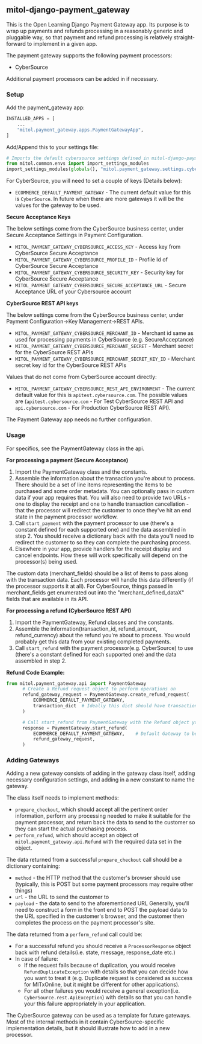 mitol-django-payment_gateway
---

This is the Open Learning Django Payment Gateway app. Its purpose is to wrap up payments and refunds processing in a reasonably generic and pluggable way, so that payment and refund processing is relatively straight-forward to implement in a given app. 

The payment gateway supports the following payment processors:
- CyberSource

Additional payment processors can be added in if necessary. 

### Setup

Add the payment_gateway app:

```python
INSTALLED_APPS = [
    ...
    "mitol.payment_gateway.apps.PaymentGatewayApp",
]
```

Add/Append this to your settings file:
```python
# Imports the default cybersource settings defined in mitol-django-payment-gateway for CyberSource (There might be other gateways in future)
from mitol.common.envs import import_settings_modules
import_settings_modules(globals(), "mitol.payment_gateway.settings.cybersource")
```

For CyberSource, you will need to set a couple of keys (Details below):

- ```ECOMMERCE_DEFAULT_PAYMENT_GATEWAY``` - The current default value for this is `CyberSource`. In future when there are more gateways it will be the values for the gateway to be used.

**Secure Acceptance Keys**

The below settings come from the CyberSource business center, under Secure Acceptance Settings in Payment Configuration. 

- ```MITOL_PAYMENT_GATEWAY_CYBERSOURCE_ACCESS_KEY``` - Access key from CyberSource Secure Acceptance
- ```MITOL_PAYMENT_GATEWAY_CYBERSOURCE_PROFILE_ID``` - Profile Id of CyberSource Secure Acceptance
- ```MITOL_PAYMENT_GATEWAY_CYBERSOURCE_SECURITY_KEY``` - Security key for CyberSource Secure Acceptance
- ```MITOL_PAYMENT_GATEWAY_CYBERSOURCE_SECURE_ACCEPTANCE_URL``` - Secure Acceptance URL of your Cybersource account

**CyberSource REST API keys**

The below settings come from the CyberSource business center, under Payment Configuration->Key Management->REST APIs.

- ```MITOL_PAYMENT_GATEWAY_CYBERSOURCE_MERCHANT_ID``` - Merchant id same as used for processing payments in CyberSource (e.g. SecureAcceptance)
- ```MITOL_PAYMENT_GATEWAY_CYBERSOURCE_MERCHANT_SECRET``` - Merchant secret for the CyberSource REST APIs
- ```MITOL_PAYMENT_GATEWAY_CYBERSOURCE_MERCHANT_SECRET_KEY_ID``` - Merchant secret key id for the CyberSource REST APIs

Values that do not come from CyberSource account directly:

- ```MITOL_PAYMENT_GATEWAY_CYBERSOURCE_REST_API_ENVIRONMENT``` - The current default value for this is `apitest.cybersource.com`. The possible values are (`apitest.cybersource.com` - For Test CyberSource REST API and `api.cybersource.com` - For Production CyberSource REST API). 


The Payment Gateway app needs no further configuration. 

### Usage

For specifics, see the PaymentGateway class in the api. 

**For processing a payment (Secure Acceptance)**
1. Import the PaymentGateway class and the constants.
2. Assemble the information about the transaction you're about to process. There should be a set of line items representing the items to be purchased and some order metadata. You can optionally pass in custom data if your app requires that. You will also need to provide two URLs - one to display the receipt and one to handle transaction cancellation - that the processor will redirect the customer to once they've hit an end state in the payment processor workflow. 
3. Call ``start_payment`` with the payment processor to use (there's a constant defined for each supported one) and the data assembled in step 2. You should receive a dictionary back with the data you'll need to redirect the customer to so they can complete the purchasing process. 
4. Elsewhere in your app, provide handlers for the receipt display and cancel endpoints. How these will work specifically will depend on the processor(s) being used. 

The custom data (merchant_fields) should be a list of items to pass along with the transaction data. Each processor will handle this data differently (if the processor supports it at all). For CyberSource, things passed in merchant_fields get enumerated out into the "merchant_defined_dataX" fields that are available in its API. 

**For processing a refund (CyberSource REST API)**
1. Import the PaymentGateway, Refund classes and the constants.
2. Assemble the information(transaction_id, refund_amount, refund_currency) about the refund you're about to process. You would probably get this data from your existing completed payments.
3. Call ``start_refund`` with the payment processor(e.g. CyberSource) to use (there's a constant defined for each supported one) and the data assembled in step 2.

**Refund Code Example:**

```python
from mitol.payment_gateway.api import PaymentGateway
      # Create a Refund request object to perform operations on
      refund_gateway_request = PaymentGateway.create_refund_request(
          ECOMMERCE_DEFAULT_PAYMENT_GATEWAY,
          transaction_dict  # Ideally this dict should have transaction_id, req_amount, req_currency
      )

      # Call start_refund from PaymentGateway with the Refund object you just created above 
      response = PaymentGateway.start_refund(
          ECOMMERCE_DEFAULT_PAYMENT_GATEWAY,    # Default Gateway to be used for processing e.g. CyberSource
          refund_gateway_request,
      )


```

### Adding Gateways

Adding a new gateway consists of adding in the gateway class itself, adding necessary configuration settings, and adding in a new constant to name the gateway. 

The class itself needs to implement methods:
- ```prepare_checkout```, which should accept all the pertinent order information, perform any processing needed to make it suitable for the payment processor, and return back the data to send to the customer so they can start the actual purchasing process. 
- ```perform_refund```, which should accept an object of `mitol.payment_gateway.api.Refund` with the required data set in the object. 

The data returned from a successful ```prepare_checkout``` call should be a dictionary containing:
- ```method``` - the HTTP method that the customer's browser should use (typically, this is POST but some payment processors may require other things)
- ```url``` - the URL to send the customer to
- ```payload``` - the data to send to the aforementioned URL
Generally, you'll need to construct a form in the front end to POST the payload data to the URL specified in the customer's browser, and the customer then completes the process on the payment processor's site. 


The data returned from a ```perform_refund``` call could be:

- For a successful refund you should receive a `ProcessorResponse` object back with refund details(i.e. state, message, response_date etc.)
- In case of failure:
    - If the request fails because of duplication, you would receive `RefundDuplicateException` with details so that you can decide how you want to treat it (e.g. Duplicate request is considered as success for MITxOnline, but it might be different for other applications).
    - For all other failures you would receive a general exception(i.e. `CyberSource.rest.ApiException`) with details so that you can handle your this failure appropriately in your application.


The CyberSource gateway can be used as a template for future gateways. Most of the internal methods in it contain CyberSource-specific implementation details, but it should illustrate how to add in a new processor. 